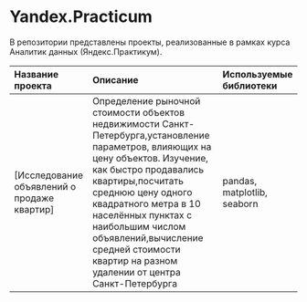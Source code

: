 # Yandex.Practicum
 В репозитории представлены проекты, реализованные в рамках курса Аналитик данных (Яндекc.Практикум).

 | Название проекта | Описание | Используемые библиотеки | 
| :---------------------- | :---------------------- | :---------------------- |
| [Исследование объявлений о продаже квартир] | Определение рыночной стоимости объектов недвижимости Санкт-Петербурга,установление параметров, влияющих на цену объектов. Изучение, как быстро продавались квартиры,посчитать среднюю цену одного квадратного метра в 10 населённых пунктах с наибольшим числом объявлений,вычисление средней стоимости квартир на разном удалении от центра Санкт-Петербурга| pandas, matplotlib, seaborn |
